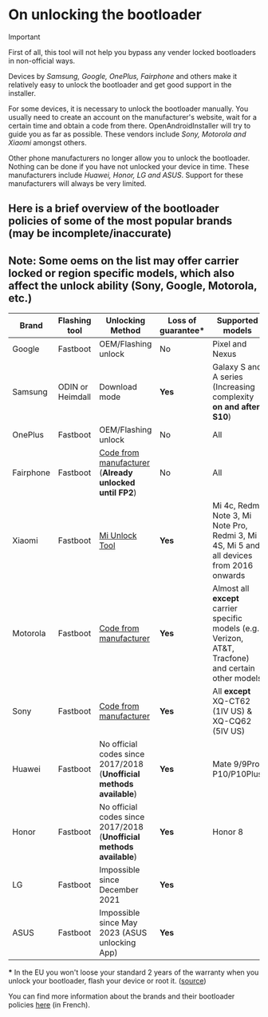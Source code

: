 # On unlocking the bootloader

> [!IMPORTANT]
> First of all, this tool will not help you bypass any vender locked bootloaders in non-official ways.

Devices by *Samsung, Google, OnePlus, Fairphone* and others make it relatively easy to unlock the bootloader and get good support in the installer.

For some devices, it is necessary to unlock the bootloader manually. You usually need to create an account on the manufacturer's website, wait for a certain time and obtain a code from there. OpenAndroidInstaller will try to guide you as far as possible. These vendors include *Sony, Motorola and Xiaomi* amongst others.

Other phone manufacturers no longer allow you to unlock the bootloader. Nothing can be done if you have not unlocked your device in time. These manufacturers include *Huawei, Honor, LG and ASUS*. Support for these manufacturers will always be very limited.

## Here is a brief overview of the bootloader policies of some of the most popular brands (may be incomplete/inaccurate)
## Note: Some oems on the list may offer carrier locked or region specific models, which also affect the unlock ability (Sony, Google, Motorola, etc.)

| Brand | Flashing tool | Unlocking Method | Loss of guarantee\* | Supported models |
|---|---|---|---|---|
| Google | Fastboot | OEM/Flashing unlock | No | Pixel and Nexus |
| Samsung | ODIN or Heimdall | Download mode | **Yes** | Galaxy S and A series<br>(Increasing complexity **on and after S10**) |
| OnePlus | Fastboot | OEM/Flashing unlock | No | All |
| Fairphone | Fastboot | [Code from manufacturer](https://support.fairphone.com/hc/en-us/articles/10492476238865-Manage-the-Bootloader)<br>(**Already unlocked until FP2**) | No | All |
| Xiaomi | Fastboot | [Mi Unlock Tool](https://new.c.mi.com/global/post/101245) | **Yes** | Mi 4c, Redmi Note 3, Mi Note Pro, Redmi 3, Mi 4S, Mi 5 and all devices from 2016 onwards |
| Motorola | Fastboot | [Code from manufacturer](https://en-us.support.motorola.com/app/standalone/bootloader/unlock-your-device-a) | **Yes** | Almost all **except** carrier specific models (e.g. Verizon, AT&T, Tracfone) and certain other models |
| Sony | Fastboot | [Code from manufacturer](https://developer.sony.com/open-source/aosp-on-xperia-open-devices/get-started/unlock-bootloader) | **Yes** | All **except** XQ-CT62 (1Ⅳ US) & XQ-CQ62 (5Ⅳ US) |
| Huawei | Fastboot | No official codes since 2017/2018<br>(**Unofficial methods available**) | **Yes** | Mate 9/9Pro, P10/P10Plus |
| Honor | Fastboot | No official codes since 2017/2018<br>(**Unofficial methods available**) | **Yes** | Honor 8 |
| LG | Fastboot | Impossible since December 2021 | **Yes** |  |
| ASUS | Fastboot | Impossible since May 2023 (ASUS unlocking App) | **Yes** |  |

**\*** In the EU you won't loose your standard 2 years of the warranty when you unlock your bootloader, flash your device or root it. ([source](https://xdaforums.com/t/info-eu-rooting-and-flashing-dont-void-the-warranty.1998801))

You can find more information about the brands and their bootloader policies [here](https://wikilibriste.fr/fr/tutoriels-android/bootloader-unlock) (in French).
